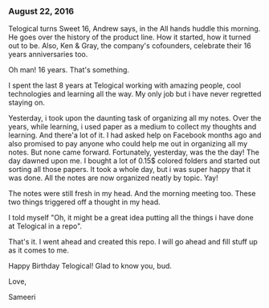 
### August 22, 2016

Telogical turns Sweet 16, Andrew says, in the All hands huddle this morning. He goes over the history of the product line. 
How it started, how it turned out to be. Also, Ken & Gray, the company's cofounders, celebrate their 16 years anniversaries too.

Oh man! 16 years. That's something.

I spent the last 8 years at Telogical working with amazing people, cool technologies and learning all the way. My only job but i have never regretted staying on.

Yesterday, i took upon the daunting task of organizing all my notes. Over the years, while learning, i used paper as a medium to collect my thoughts and learning. And there'a lot of it. I had asked help on Facebook months ago and also promised to pay anyone who could help me out in organizing all my notes. But none came forward. Fortunately, yesterday, was the the day! The day dawned upon me.
I bought a lot of 0.15$ colored folders and started out sorting all those papers. It took a whole day, but i was super happy that it was done. All the notes are now organized neatly by topic. Yay!

The notes were still fresh in my head. And the morning meeting too. These two things triggered off a thought in my head. 

I told myself "Oh, it might be a great idea putting all the things i have done at Telogical in a repo".

That's it. I went ahead and created this repo. I will go ahead and fill stuff up as it comes to me.

Happy Birthday Telogical! Glad to know you, bud.

Love,

Sameeri


